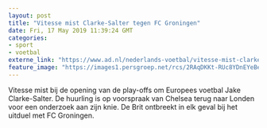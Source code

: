 ```yaml
---
layout: post
title: "Vitesse mist Clarke-Salter tegen FC Groningen"
date: Fri, 17 May 2019 11:39:24 GMT
categories: 
- sport 
- voetbal 
externe_link: "https://www.ad.nl/nederlands-voetbal/vitesse-mist-clarke-salter-tegen-fc-groningen~aa47f50e/"
feature_image: "https://images1.persgroep.net/rcs/2RAqDKKt-RUc8YDnEYeBeX7Lix8/diocontent/146173862/_fitwidth/400/?appId=21791a8992982cd8da851550a453bd7f&quality=0.7"
---
```


Vitesse mist bij de opening van de play-offs om Europees voetbal Jake Clarke-Salter. De huurling is op voorspraak van Chelsea terug naar Londen voor een onderzoek aan zijn knie. De Brit ontbreekt in elk geval bij het uitduel met FC Groningen.
